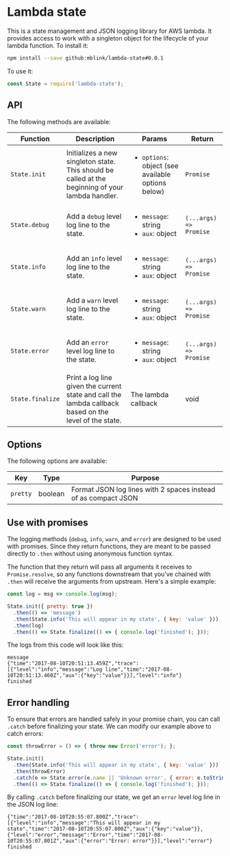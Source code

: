# Lambda state

This is a state management and JSON logging library for AWS lambda. It provides access to work with a singleton
object for the lifecycle of your lambda function. To install it:

```bash
npm install --save github:mblink/lambda-state#0.0.1
```

To use it:

```js
const State = require('lambda-state');
```

## API

The following methods are available:

|Function|Description|Params|Return|
|---|---|---|---|
|`State.init`|Initializes a new singleton state. This should be called at the beginning of your lambda handler.|<ul><li>`options`: object (see available options below)</li></ul>|`Promise`|
|`State.debug`|Add a `debug` level log line to the state.|<ul><li>`message`: string</li><li>`aux`: object</li></ul>|`(...args) => Promise`|
|`State.info`|Add an `info` level log line to the state.|<ul><li>`message`: string</li><li>`aux`: object</li></ul>|`(...args) => Promise`|
|`State.warn`|Add a `warn` level log line to the state.|<ul><li>`message`: string</li><li>`aux`: object</li></ul>|`(...args) => Promise`|
|`State.error`|Add an `error` level log line to the state.|<ul><li>`message`: string</li><li>`aux`: object</li></ul>|`(...args) => Promise`|
|`State.finalize`|Print a log line given the current state and call the lambda callback based on the level of the state.|The lambda callback|void|

## Options

The following options are available:

|Key|Type|Purpose|
|---|---|---|
|`pretty`|boolean|Format JSON log lines with 2 spaces instead of as compact JSON|

## Use with promises

The logging methods (`debug`, `info`, `warn`, and `error`) are designed to be used with promises. Since they return
functions, they are meant to be passed directly to `.then` without using anonymous function syntax.


The function that they return will pass all arguments it receives to `Promise.resolve`, so any functions downstream
that you've chained with `.then` will receive the arguments from upstream. Here's a simple example:

```js
const log = msg => console.log(msg);

State.init({ pretty: true })
  .then(() => 'message')
  .then(State.info('This will appear in my state', { key: 'value' }))
  .then(log)
  .then(() => State.finalize(() => { console.log('finished'); }));
```

The logs from this code will look like this:

```
message
{"time":"2017-08-10T20:51:13.459Z","trace":[{"level":"info","message":"Log line","time":"2017-08-10T20:51:13.460Z","aux":{"key":"value"}}],"level":"info"}
finished
```

## Error handling

To ensure that errors are handled safely in your promise chain, you can call `.catch` before finalizing your state.
We can modify our example above to catch errors:

```js
const throwError = () => { throw new Error('error'); };

State.init()
  .then(State.info('This will appear in my state', { key: 'value' }))
  .then(throwError)
  .catch(e => State.error(e.name || 'Unknown error', { error: e.toString() })())
  .then(() => State.finalize(() => { console.log('finished'); }));
```

By calling `.catch` before finalizing our state, we get an `error` level log line in the JSON log line:

```
{"time":"2017-08-10T20:55:07.800Z","trace":[{"level":"info","message":"This will appear in my state","time":"2017-08-10T20:55:07.800Z","aux":{"key":"value"}},{"level":"error","message":"Error","time":"2017-08-10T20:55:07.801Z","aux":{"error":"Error: error"}}],"level":"error"}
finished
```
